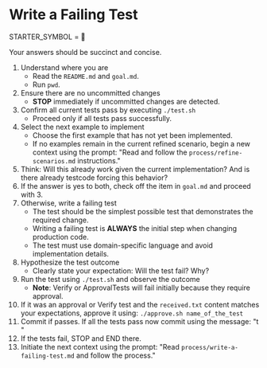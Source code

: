 # Write a Failing Test

STARTER_SYMBOL = 🔴

Your answers should be succinct and concise.

1. Understand where you are
    - Read the `README.md` and `goal.md`.
    - Run `pwd`.
2. Ensure there are no uncommitted changes
    - **STOP** immediately if uncommitted changes are detected.
3. Confirm all current tests pass by executing `./test.sh`
    - Proceed only if all tests pass successfully.
4. Select the next example to implement
    - Choose the first example that has not yet been implemented.
    - If no examples remain in the current refined scenario, begin a new context using the prompt: "Read and follow the `process/refine-scenarios.md` instructions."
5. Think: Will this already work given the current implementation? And is there already testcode forcing this behavior?
6. If the answer is yes to both, check off the item in `goal.md` and proceed with 3. 
6. Otherwise, write a failing test
    - The test should be the simplest possible test that demonstrates the required change.
    - Writing a failing test is **ALWAYS** the initial step when changing production code.
    - The test must use domain-specific language and avoid implementation details.
6. Hypothesize the test outcome
    - Clearly state your expectation: Will the test fail? Why?
7. Run the test using `./test.sh` and observe the outcome
    - **Note**: Verify or ApprovalTests will fail initially because they require approval.
8. If it was an approval or Verify test and the `received.txt` content matches your expectations, approve it using: `./approve.sh name_of_the_test`
9. Commit if passes. If all the tests pass now commit using the message: "t <message>"
10. If the tests fail, STOP and END there.
11. Initiate the next context using the prompt: "Read `process/write-a-failing-test.md` and follow the process."
